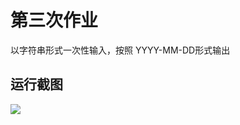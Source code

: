 # 第三次作业

以字符串形式一次性输入，按照 YYYY-MM-DD形式输出

## 运行截图
![](https://s3.bmp.ovh/imgs/2022/10/30/3856e8bd383a69c1.png)
